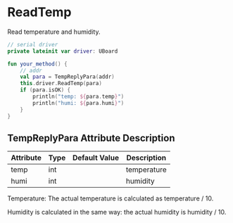 # ReadTemp

Read temperature and humidity.

```kotlin
// serial driver
private lateinit var driver: UBoard

fun your_method() {
    // addr
    val para = TempReplyPara(addr)
    this.driver.ReadTemp(para)
    if (para.isOK) {
        println("temp: ${para.temp}")
        println("humi: ${para.humi}")
    }
}
```

## TempReplyPara Attribute Description

| Attribute | Type | Default Value | Description |
|-----------|------|---------------|-------------|
| temp      | int  |               | temperature |
| humi      | int  |               | humidity    |

Temperature: The actual temperature is calculated as temperature / 10.

Humidity is calculated in the same way: the actual humidity is humidity / 10.
